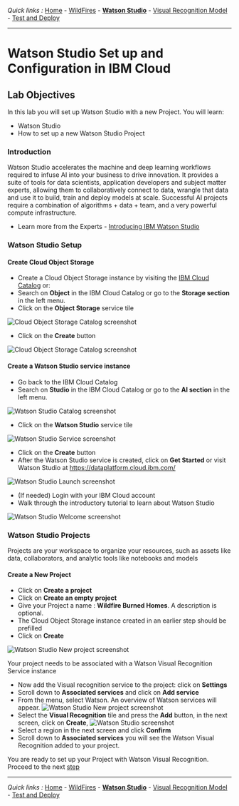 *Quick links :*
[Home](/README.md) - [WildFires](WILDFIRES.md) - [**Watson Studio**](STUDIO.md) - [Visual Recognition Model](VISRECO.md) - [Test and Deploy](VRMTEST.md)
***

# Watson Studio Set up and Configuration in IBM Cloud

## Lab Objectives

In this lab you will set up Watson Studio with a new Project.  You will learn:

- Watson Studio
- How to set up a new Watson Studio Project

### Introduction

Watson Studio accelerates the machine and deep learning workflows required to infuse AI into your business to drive innovation. It provides a suite of tools for data scientists, application developers and subject matter experts, allowing them to collaboratively connect to data, wrangle that data and use it to build, train and deploy models at scale. Successful AI projects require a combination of algorithms + data + team, and a very powerful compute infrastructure.

- Learn more from the Experts - [Introducing IBM Watson Studio](https://medium.com/ibm-watson/introducing-ibm-watson-studio-e93638f0bb47)

### Watson Studio Setup

#### Create **Cloud Object Storage**

- Create a Cloud Object Storage instance by visiting the [IBM Cloud Catalog](https://console.bluemix.net/catalog/?search=object) or:
- Search on **Object** in the IBM Cloud Catalog or go to the **Storage section** in the left menu.
- Click on the **Object Storage** service tile

![Cloud Object Storage Catalog screenshot](../screenshots/CloudObjectStorage-Catalog2.png)

- Click on the **Create** button

![Cloud Object Storage Catalog screenshot](../screenshots/CloudObjectStorage-Service2.png)

#### Create a Watson Studio service instance

- Go back to the IBM Cloud Catalog
- Search on **Studio** in the IBM Cloud Catalog or go to the **AI section** in the left menu.

![Watson Studio Catalog screenshot](../screenshots/WatsonStudio-Catalog2.png)

- Click on the **Watson Studio** service tile

![Watson Studio Service screenshot](../screenshots/WatsonStudio-Service2.png)

- Click on the **Create** button
- After the Watson Studio service is created, click on **Get Started** or visit Watson Studio at <https://dataplatform.cloud.ibm.com/>

![Watson Studio Launch screenshot](../screenshots/WatsonStudio-Launch2.png)

- (If needed) Login with your IBM Cloud account
- Walk through the introductory tutorial to learn about Watson Studio

![Watson Studio Welcome screenshot](../screenshots/WatsonStudio-Welcome2.png)

### Watson Studio Projects

Projects are your workspace to organize your resources, such as assets like data, collaborators, and analytic tools like notebooks and models

#### Create a New Project

- Click on **Create a project**
- Click on **Create an empty project**
- Give your Project a name : **Wildfire Burned Homes**. A description is optional.
- The Cloud Object Storage instance created in an earlier step should be prefilled
- Click on **Create**


![Watson Studio New project screenshot](../screenshots/WatsonStudio-NewProject-Tiles2.png)

Your project needs to be associated with a Watson Visual Recognition Service instance
- Now add the Visual recognition service to the project: click on **Settings**
- Scroll down to **Associated services** and click on **Add service**
- From the menu, select Watson. An overview of Watson services will appear.
![Watson Studio New project screenshot](../screenshots/selctvisreco12.png)
- Select the **Visual Recognition** tile and press the **Add** button, in the next screen, click on **Create**, 
![Watson Studio  screenshot](../screenshots/WatsonStudio-VisualRecognitionServiceInstance2.png)
- Select a region in the next screen and click **Confirm**
- Scroll down to **Associated services** you will see the Watson Visual Recognition added to your project.

You are ready to set up your Project with Watson Visual Recognition. Proceed to the next [step](VISRECO.md)

***
*Quick links :*
[Home](/README.md) - [WildFires](WILDFIRES.md) - [**Watson Studio**](STUDIO.md) - [Visual Recognition Model](VISRECO.md) - [Test and Deploy](VRMTEST.md)
